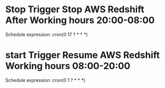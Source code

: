 # Stop Trigger Stop AWS Redshift After Working hours 20:00-08:00
Schedule expression: cron(0 17 ? * * *)
# start Trigger Resume AWS Redshift Working hours 08:00-20:00
Schedule expression: cron(0 1 ? * * *)
